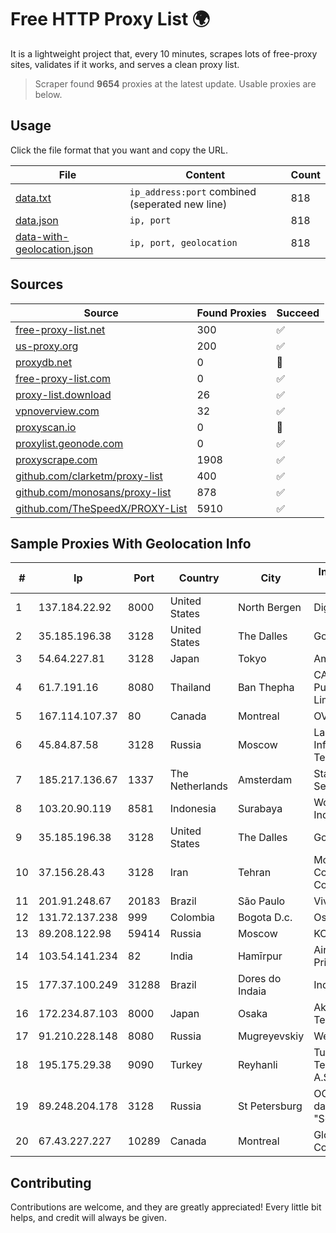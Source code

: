 
# Free HTTP Proxy List 🌍

It is a lightweight project that, every 10 minutes, scrapes lots of free-proxy sites, validates if it works, and serves a clean proxy list.


> Scraper found **9654** proxies at the latest update. Usable proxies are below.

## Usage

Click the file format that you want and copy the URL.


|File|Content|Count|
|----|-------|-----|
|[data.txt](https://raw.githubusercontent.com/themiralay/Proxy-List-World/master/data.txt)|`ip_address:port` combined (seperated new line)|818|
|[data.json](https://raw.githubusercontent.com/themiralay/Proxy-List-World/master/data.json)|`ip, port`|818|
|[data-with-geolocation.json](https://raw.githubusercontent.com/themiralay/Proxy-List-World/master/data-with-geolocation.json)|`ip, port, geolocation`|818|

## Sources

|Source|Found Proxies|Succeed|
|------|-------------|-------|
|[free-proxy-list.net](https://free-proxy-list.net)|300|✅|
|[us-proxy.org](https://www.us-proxy.org)|200|✅|
|[proxydb.net](http://proxydb.net)|0|🚫|
|[free-proxy-list.com](https://free-proxy-list.com/?page=&port=&type%5B%5D=http&type%5B%5D=https&up_time=0&search=Search)|0|✅|
|[proxy-list.download](https://www.proxy-list.download/HTTP)|26|✅|
|[vpnoverview.com](https://vpnoverview.com/privacy/anonymous-browsing/free-proxy-servers)|32|✅|
|[proxyscan.io](https://www.proxyscan.io)|0|🚫|
|[proxylist.geonode.com](https://proxylist.geonode.com/api/proxy-list?limit=300&page=1&sort_by=lastChecked&sort_type=desc&protocols=http,https)|0|✅|
|[proxyscrape.com](https://api.proxyscrape.com/v2/?request=displayproxies&protocol=http&timeout=10000&country=all&ssl=all&anonymity=all)|1908|✅|
|[github.com/clarketm/proxy-list](https://raw.githubusercontent.com/clarketm/proxy-list/master/proxy-list-raw.txt)|400|✅|
|[github.com/monosans/proxy-list](https://raw.githubusercontent.com/monosans/proxy-list/main/proxies/http.txt)|878|✅|
|[github.com/TheSpeedX/PROXY-List](https://raw.githubusercontent.com/TheSpeedX/PROXY-List/master/http.txt)|5910|✅|


## Sample Proxies With Geolocation Info

|#|Ip|Port|Country|City|Internet Service Provider|
|-|--|----|-------|----|-------------------------|
|1|137.184.22.92|8000|United States|North Bergen|DigitalOcean, LLC|
|2|35.185.196.38|3128|United States|The Dalles|Google LLC|
|3|54.64.227.81|3128|Japan|Tokyo|Amazon.com, Inc.|
|4|61.7.191.16|8080|Thailand|Ban Thepha|CAT Telecom Public Company Limited|
|5|167.114.107.37|80|Canada|Montreal|OVH SAS|
|6|45.84.87.58|3128|Russia|Moscow|Lankey Information Technologies LLC|
|7|185.217.136.67|1337|The Netherlands|Amsterdam|Stallion Network Services Limited|
|8|103.20.90.119|8581|Indonesia|Surabaya|Wowrack Indonesia|
|9|35.185.196.38|3128|United States|The Dalles|Google LLC|
|10|37.156.28.43|3128|Iran|Tehran|Mobin Net Communication Company|
|11|201.91.248.67|20183|Brazil|São Paulo|Vivo|
|12|131.72.137.238|999|Colombia|Bogota D.c.|Osnet SAS|
|13|89.208.122.98|59414|Russia|Moscow|KONEKT Ltd.|
|14|103.54.141.234|82|India|Hamīrpur|Airwaves Internet Private Limited|
|15|177.37.100.249|31288|Brazil|Dores do Indaia|Indagraf Ltda|
|16|172.234.87.103|8000|Japan|Osaka|Akamai Technologies, Inc.|
|17|91.210.228.148|8080|Russia|Mugreyevskiy|Westlan LTD|
|18|195.175.29.38|9090|Turkey|Reyhanli|Turk Telekomunikasyon A.S|
|19|89.248.204.178|3128|Russia|St Petersburg|OOO "Network of data-centers "Selectel"|
|20|67.43.227.227|10289|Canada|Montreal|GloboTech Communications|



## Contributing

Contributions are welcome, and they are greatly appreciated! Every
little bit helps, and credit will always be given.

